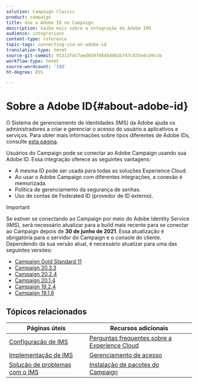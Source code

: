 ```yaml
---
solution: Campaign Classic
product: campaign
title: Use a Adobe ID no Campaign
description: Saiba mais sobre a integração do Adobe IMS
audience: integrations
content-type: reference
topic-tags: connecting-via-an-adobe-id
translation-type: tm+mt
source-git-commit: 91313fdc7aed6597d8d54d65b747c835e0cd9ccb
workflow-type: tm+mt
source-wordcount: '193'
ht-degree: 85%

---
```



# Sobre a Adobe ID{#about-adobe-id}

O Sistema de gerenciamento de identidades (IMS) da Adobe ajuda os administradores a criar e gerenciar o acesso do usuário a aplicativos e serviços. Para obter mais informações sobre tipos diferentes de Adobe IDs, consulte [esta página](https://helpx.adobe.com/br/enterprise/using/identity.html).

Usuários do Campaign pode se conectar ao Adobe Campaign usando sua Adobe ID. Essa integração oferece as seguintes vantagens:

* A mesma ID pode ser usada para todas as soluções Experience Cloud.
* Ao usar o Adobe Campaign com diferentes integrações, a conexão é memorizada.
* Política de gerenciamento da segurança de senhas.
* Uso de contas de Federated ID (provedor de ID externo).


>[!IMPORTANT]
>
>Se estiver se conectando ao Campaign por meio do Adobe Identity Service (IMS), será necessário atualizar para a build mais recente para se conectar ao Campaign depois de **30 de junho de 2021**. Essa atualização é obrigatória para o servidor do Campaign e o console do cliente. Dependendo da sua versão atual, é necessário atualizar para uma das seguintes versões:
>
> * [Campaign Gold Standard 11](../../rn/using/gold-standard.md)
> * [Campaign 20.3.3](../../rn/using/latest-release.md)
> * [Campaign 20.2.4](../../rn/using/release--20-2.md)
> * [Campaign 20.1.4](../../rn/using/release--20-1.md)
> * [Campaign 19.2.4](../../rn/using/release--19-2.md)
> * [Campaign 19.1.8](../../rn/using/release--19-1.md)

>



## Tópicos relacionados

| Páginas úteis | Recursos adicionais |
|---|---|
| [Configuração de IMS](../../integrations/using/configuring-ims.md) | [Perguntas frequentes sobre a Experience Cloud](https://docs.adobe.com/content/help/pt-BR/core-services/interface/manage-users-and-products/faq.html) |
| [Implementação de IMS](../../integrations/using/implementing-ims.md) | [Gerenciamento de acesso](../../platform/using/access-management.md) |
| [Solução de problemas com o IMS](../../integrations/using/ims-troubleshooting.md) | [Instalação de pacotes do Campaign](../../installation/using/installing-campaign-standard-packages.md) |
